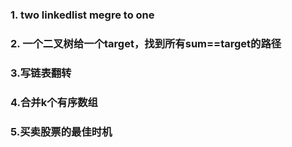 ### 1. two linkedlist megre to one

### 2. 一个二叉树给一个target，找到所有sum==target的路径

### 3.写链表翻转

### 4.合并k个有序数组

### 5.买卖股票的最佳时机



